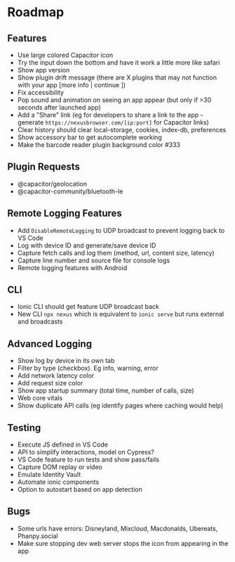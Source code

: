 # Roadmap

## Features

- Use large colored Capacitor icon
- Try the input down the bottom and have it work a little more like safari
- Show app version
- Show plugin drift message (there are X plugins that may not function with your app [more info | continue ])
- Fix accessibility
- Pop sound and animation on seeing an app appear (but only if >30 seconds after launched app)
- Add a "Share" link (eg for developers to share a link to the app - generate `https://nexusbrowser.com/[ip:port]` for Capacitor links)
- Clear history should clear local-storage, cookies, index-db, preferences
- Show accessory bar to get autocomplete working
- Make the barcode reader plugin background color #333

## Plugin Requests
- @capacitor/geolocation
- @capacitor-community/bluetooth-le

## Remote Logging Features
- Add `DisableRemoteLogging` to UDP broadcast to prevent logging back to VS Code
- Log with device ID and generate/save device ID
- Capture fetch calls and log them (method, url, content size, latency)
- Capture line number and source file for console logs
- Remote logging features with Android

## CLI
- Ionic CLI should get feature UDP broadcast back
- New CLI `npx nexus` which is equivalent to `ionic serve` but runs external and broadcasts

## Advanced Logging
- Show log by device in its own tab
- Filter by type (checkbox). Eg info, warning, error
- Add network latency color
- Add request size color
- Show app startup summary (total time, number of calls, size)
- Web core vitals
- Show duplicate API calls (eg identify pages where caching would help)

## Testing
- Execute JS defined in VS Code
- API to simplify interactions, model on Cypress?
- VS Code feature to run tests and show pass/fails
- Capture DOM replay or video
- Emulate Identity Vault
- Automate ionic components
- Option to autostart based on app detection

## Bugs
- Some urls have errors: Disneyland, Mixcloud, Macdonalds, Ubereats, Phanpy.social
- Make sure stopping dev web server stops the icon from appearing in the app

